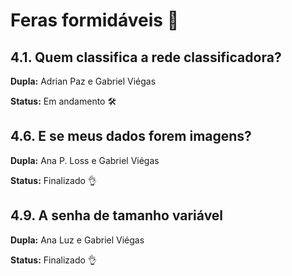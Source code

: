 # Feras formidáveis 🐲

## 4.1. Quem classifica a rede classificadora?
**Dupla:** Adrian Paz e Gabriel Viégas 

**Status:** Em andamento 🛠️

## 4.6. E se meus dados forem imagens?
**Dupla:** Ana P. Loss e Gabriel Viégas

**Status:** Finalizado 👌

## 4.9. A senha de tamanho variável
**Dupla:** Ana Luz e Gabriel Viégas

**Status:** Finalizado 👌
